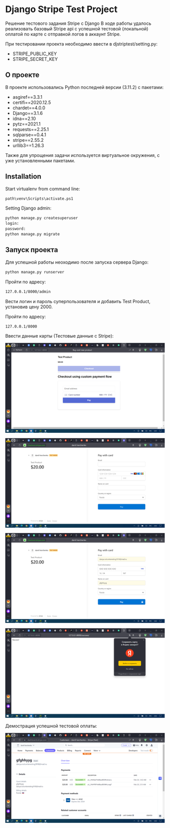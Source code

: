 # Django Stripe Test Project

Решение тестового задания Stripe с Django
В ходе работы удалось реализовать базовый Stripe api с успешной тестовой (локальной) оплатой по карте с отправкой логов 
в аккаунт Stripe.

При тестировании проекта необходимо ввести в djstriptest/setting.py:
- STRIPE_PUBLIC_KEY
- STRIPE_SECRET_KEY


## О проекте

В проекте использовались Python последней версии (3.11.2) с пакетами:

 - asgiref==3.3.1
 - certifi==2020.12.5
 - chardet==4.0.0
 - Django==3.1.6
 - idna==2.10
 - pytz==2021.1
 - requests==2.25.1
 - sqlparse==0.4.1
 - stripe==2.55.2
 - urllib3==1.26.3

Также для упрощения задачи используется виртуальное окружения, с уже установленными пакетами.

## Installation

Start virtualenv from command line:

```sh
path\venv\Scripts\activate.ps1
```
Setting Django admin:
```sh
python manage.py createsuperuser
login:
password:
python manage.py migrate
```



## Запуск проекта

Для успешной работы неоходимо после запуска сервера Django:

```sh
python manage.py runserver
```

Пройти по адресу:
```sh
127.0.0.1/8000/admin
```
Вести логин и пароль суперпользователя и добавить Test Product, установив цену 2000.

Пройти по адресу:
```sh
127.0.0.1/8000
```

Ввести данные карты (Тестовые данные с Stripe):

![card_1.png](readme_view%2Fcard_1.png)

![card_2.png](readme_view%2Fcard_2.png)

![card_3.png](readme_view%2Fcard_3.png)

![success.png](readme_view%2Fsuccess.png)

Демострация успешной тестовой оплаты:

![Stripe_site.png](readme_view%2FStripe_site.png)